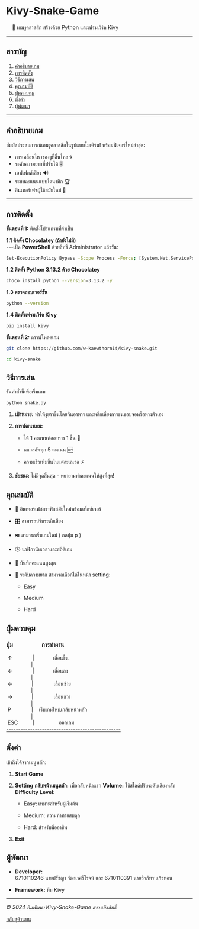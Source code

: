 
# Kivy-Snake-Game
&nbsp;&nbsp;&nbsp;&nbsp;🐍 เกมงูคลาสสิก สร้างด้วย Python และเฟรมเวิร์ค Kivy  

---

## สารบัญ  
1. [คำอธิบายเกม](#%E0%B8%84%E0%B8%B3%E0%B8%AD%E0%B8%98%E0%B8%B4%E0%B8%9A%E0%B8%B2%E0%B8%A2%E0%B9%80%E0%B8%81%E0%B8%A1)
2. [การติดตั้ง](#%E0%B8%81%E0%B8%B2%E0%B8%A3%E0%B8%95%E0%B8%B4%E0%B8%94%E0%B8%95%E0%B8%B1%E0%B9%89%E0%B8%87) 
3. [วิธีการเล่น](#%E0%B8%A7%E0%B8%B4%E0%B8%98%E0%B8%B5%E0%B8%81%E0%B8%B2%E0%B8%A3%E0%B9%80%E0%B8%A5%E0%B9%88%E0%B8%99)
4. [คุณสมบัติ](#%E0%B8%84%E0%B8%B8%E0%B8%93%E0%B8%AA%E0%B8%A1%E0%B8%9A%E0%B8%B1%E0%B8%95%E0%B8%B4)
5. [ปุ่มควบคุม](#%E0%B8%9B%E0%B8%B8%E0%B9%88%E0%B8%A1%E0%B8%84%E0%B8%A7%E0%B8%9A%E0%B8%84%E0%B8%B8%E0%B8%A1)  
6. [ตั้งค่า](#%E0%B8%95%E0%B8%B1%E0%B9%89%E0%B8%87%E0%B8%84%E0%B9%88%E0%B8%B2)  
7. [ผู้พัฒนา](#%E0%B8%9C%E0%B8%B9%E0%B9%89%E0%B8%9E%E0%B8%B1%E0%B8%92%E0%B8%99%E0%B8%B2)

---

## คำอธิบายเกม  
สัมผัสประสบการณ์เกมงูคลาสสิกในรูปแบบโมเดิร์น! พร้อมฟีเจอร์ใหม่ล่าสุด:  
- การเคลื่อนไหวของงูที่ลื่นไหล 🌀  
- ระดับความยากที่ปรับได้ 🎚️  
- เอฟเฟกต์เสียง 🔊  
- ระบบคะแนนแบบไดนามิก 🏆  
- อินเทอร์เฟซผู้ใช้สมัยใหม่ 📱  

---

## การติดตั้ง  
**ขั้นตอนที่ 1:** ติดตั้งโปรแกรมที่จำเป็น  

**1.1 ติดตั้ง Chocolatey (ถ้ายังไม่มี)**  
---เปิด **PowerShell** ด้วยสิทธิ์ Administrator แล้วรัน:
```bash
Set-ExecutionPolicy Bypass -Scope Process -Force; [System.Net.ServicePointManager]::SecurityProtocol = [System.Net.ServicePointManager]::SecurityProtocol -bor 3072; iex ((New-Object System.Net.WebClient).DownloadString('https://community.chocolatey.org/install.ps1'))
```
**1.2 ติดตั้ง Python 3.13.2 ด้วย Chocolatey**
```bash
choco install python --version=3.13.2 -y
```
**1.3 ตรวจสอบเวอร์ชัน**
```bash
python --version
```
**1.4 ติดตั้งเฟรมเวิร์ค Kivy**
```bash
pip install kivy
```
**ขั้นตอนที่ 2:** ดาวน์โหลดเกม
```bash
git clone https://github.com/w-kaewthorn14/kivy-snake.git
```
```bash
cd kivy-snake
```
## วิธีการเล่น
รันคำสั่งนี้เพื่อเริ่มเกม
```bash
python snake.py
```

1.  **เป้าหมาย:**  ทำให้งูยาวขึ้นโดยกินอาหาร และหลีกเลี่ยงการชนขอบจอหรือหางตัวเอง
    
2.  **การพัฒนาเกม:**
    
    -   ได้ 1 คะแนนต่ออาหาร 1 ชิ้น 🍎
        
    -   เลเวลอัพทุก 5 คะแนน 🆙
        
    -   ความเร็วเพิ่มขึ้นในแต่ละเลเวล ⚡
        
3.  **ชัยชนะ:**  ไม่มีจุดสิ้นสุด - พยายามทำคะแนนให้สูงที่สุด!
## คุณสมบัติ

-   🎨 อินเทอร์เฟซกราฟิกสมัยใหม่พร้อมเท็กซ์เจอร์
    
-   🎛️ สามารถปรับระดับเสียง
    
-   ⏯️ สามารถเริ่มเกมใหม่ ( กดปุ่ม p )
    
-   🕒 นาฬิกานับเวลาและสถิติเกม
    
-   🥇 บันทึกคะแนนสูงสุด
    
-   🌟 ระดับความยาก สามารถเลือกได้ในหน้า setting:
    
    -   Easy
        
    -   Medium
        
    -   Hard
## ปุ่มควบคุม

### ปุ่ม&nbsp;&nbsp;&nbsp;&nbsp;&nbsp;&nbsp;&nbsp;&nbsp;&nbsp;&nbsp;&nbsp;&nbsp;&nbsp;&nbsp;&nbsp;&nbsp;&nbsp;&nbsp;&nbsp;&nbsp;การทำงาน
&nbsp;↑&nbsp;&nbsp;&nbsp;&nbsp;&nbsp;&nbsp;&nbsp;&nbsp;&nbsp;&nbsp;&nbsp;&nbsp;&nbsp;&nbsp;|&nbsp;&nbsp;&nbsp;&nbsp;&nbsp;&nbsp;&nbsp;&nbsp;&nbsp;&nbsp;&nbsp;&nbsp;&nbsp;เลื่อนขึ้น<br>
&nbsp;&nbsp;&nbsp;&nbsp;&nbsp;&nbsp;&nbsp;&nbsp;&nbsp;&nbsp;&nbsp;&nbsp;&nbsp;&nbsp;&nbsp;&nbsp;&nbsp;|<br>
&nbsp;↓&nbsp;&nbsp;&nbsp;&nbsp;&nbsp;&nbsp;&nbsp;&nbsp;&nbsp;&nbsp;&nbsp;&nbsp;&nbsp;&nbsp;|&nbsp;&nbsp;&nbsp;&nbsp;&nbsp;&nbsp;&nbsp;&nbsp;&nbsp;&nbsp;&nbsp;&nbsp;&nbsp;เลื่อนลง<br>
&nbsp;&nbsp;&nbsp;&nbsp;&nbsp;&nbsp;&nbsp;&nbsp;&nbsp;&nbsp;&nbsp;&nbsp;&nbsp;&nbsp;&nbsp;&nbsp;&nbsp;|<br>
&nbsp;←&nbsp;&nbsp;&nbsp;&nbsp;&nbsp;&nbsp;&nbsp;&nbsp;&nbsp;&nbsp;&nbsp;&nbsp;&nbsp;|&nbsp;&nbsp;&nbsp;&nbsp;&nbsp;&nbsp;&nbsp;&nbsp;&nbsp;&nbsp;&nbsp;&nbsp;&nbsp;&nbsp;เลื่อนซ้าย<br>
&nbsp;&nbsp;&nbsp;&nbsp;&nbsp;&nbsp;&nbsp;&nbsp;&nbsp;&nbsp;&nbsp;&nbsp;&nbsp;&nbsp;&nbsp;&nbsp;&nbsp;|<br>
&nbsp;→&nbsp;&nbsp;&nbsp;&nbsp;&nbsp;&nbsp;&nbsp;&nbsp;&nbsp;&nbsp;&nbsp;&nbsp;&nbsp;|&nbsp;&nbsp;&nbsp;&nbsp;&nbsp;&nbsp;&nbsp;&nbsp;&nbsp;&nbsp;&nbsp;&nbsp;&nbsp;&nbsp;เลื่อนขวา<br>
&nbsp;&nbsp;&nbsp;&nbsp;&nbsp;&nbsp;&nbsp;&nbsp;&nbsp;&nbsp;&nbsp;&nbsp;&nbsp;&nbsp;&nbsp;&nbsp;&nbsp;|<br>
&nbsp;P&nbsp;&nbsp;&nbsp;&nbsp;&nbsp;&nbsp;&nbsp;&nbsp;&nbsp;&nbsp;&nbsp;&nbsp;&nbsp;&nbsp;|&nbsp;&nbsp;&nbsp;&nbsp;เริ่มเกมใหม่/กลับหน้าหลัก<br>
&nbsp;&nbsp;&nbsp;&nbsp;&nbsp;&nbsp;&nbsp;&nbsp;&nbsp;&nbsp;&nbsp;&nbsp;&nbsp;&nbsp;&nbsp;&nbsp;&nbsp;|<br>
&nbsp;ESC&nbsp;&nbsp;&nbsp;&nbsp;&nbsp;&nbsp;&nbsp;&nbsp;&nbsp;&nbsp;|&nbsp;&nbsp;&nbsp;&nbsp;&nbsp;&nbsp;&nbsp;&nbsp;&nbsp;&nbsp;&nbsp;&nbsp;&nbsp;&nbsp;&nbsp;&nbsp;&nbsp;ออกเกม<br>
<u>------------------------------------------------</u><br>
## ตั้งค่า

เข้าถึงได้จากเมนูหลัก:
1. **Start Game**
2. **Setting**
**กลับหน้าเมนูหลัก:** เพื่อกลับหน้าแรก
**Volume:**  ใช้สไลด์ปรับระดับเสียงหลัก
**Difficulty Level:**
    
    -   Easy: เหมาะสำหรับผู้เริ่มต้น
        
    -   Medium: ความท้าทายสมดุล
        
    -   Hard: สำหรับมืออาชีพ
3. **Exit**
## ผู้พัฒนา

-   **Developer:**  
	6710110246 นายปรัชญา วัฒนาศรีโรจน์ และ 6710110391 นายวีรภัทร แก้วทอน
    
-   **Framework:**  ทีม Kivy
    

----------

_© 2024 ทีมพัฒนา Kivy-Snake-Game สงวนลิขสิทธิ์._

[กลับสู่ด้านบน](#kivy-snake-game)
    
